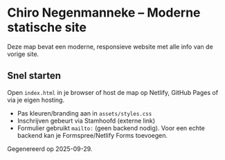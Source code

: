 # Chiro Negenmanneke – Moderne statische site

Deze map bevat een moderne, responsieve website met alle info van de vorige site.

## Snel starten
Open `index.html` in je browser of host de map op Netlify, GitHub Pages of via je eigen hosting.

- Pas kleuren/branding aan in `assets/styles.css`
- Inschrijven gebeurt via Stamhoofd (externe link)
- Formulier gebruikt `mailto:` (geen backend nodig). Voor een echte backend kan je Formspree/Netlify Forms toevoegen.

Gegenereerd op 2025-09-29.
